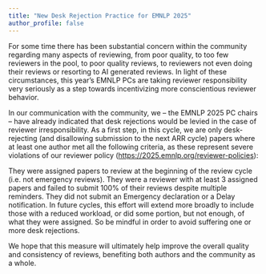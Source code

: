```yaml
---
title: "New Desk Rejection Practice for EMNLP 2025"
author_profile: false
---
```


For some time there has been substantial concern within the community regarding many aspects of reviewing, from poor quality, to too few reviewers in the pool, to poor quality reviews, to reviewers not even doing their reviews or resorting to AI generated reviews. In light of these circumstances, this year’s EMNLP PCs are taking reviewer responsibility very seriously as a step towards incentivizing more conscientious reviewer behavior.

In our communication with the community, we – the EMNLP 2025 PC chairs – have already indicated that desk rejections would be levied in the case of reviewer irresponsibility.  As a first step, in this cycle, we are only desk-rejecting (and disallowing submission to the next ARR cycle) papers where at least one author met all the following criteria, as these represent severe violations of our reviewer policy (https://2025.emnlp.org/reviewer-policies):

They were assigned papers to review at the beginning of the review cycle (i.e. not emergency reviews).
They were a reviewer with at least 3 assigned papers and failed to submit 100% of their reviews despite multiple reminders.
They did not submit an Emergency declaration or a Delay notification.
In future cycles, this effort will extend more broadly to include those with a reduced workload, or did some portion, but not enough, of what they were assigned.  So be mindful in order to avoid suffering one or more desk rejections. 

We hope that this measure will ultimately help improve the overall quality and consistency of reviews, benefiting both authors and the community as a whole.